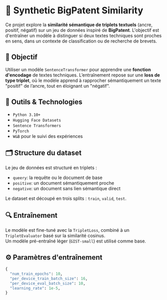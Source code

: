 # 🧠 Synthetic BigPatent Similarity

Ce projet explore la **similarité sémantique de triplets textuels** (ancre, positif, négatif) sur un jeu de données inspiré de **BigPatent**. L'objectif est d'entraîner un modèle à distinguer si deux textes techniques sont proches en sens, dans un contexte de classification ou de recherche de brevets.

## 📌 Objectif

Utiliser un modèle `SentenceTransformer` pour apprendre une **fonction d'encodage** de textes techniques. L’entraînement repose sur une **loss de type triplet**, où le modèle apprend à rapprocher sémantiquement un texte "positif" de l’ancre, tout en éloignant un "négatif".

## 🧰 Outils & Technologies

- `Python 3.10+`
- `Hugging Face Datasets`
- `Sentence Transformers`
- `PyTorch`
- `W&B` pour le suivi des expériences

## 🗂 Structure du dataset

Le jeu de données est structuré en triplets :
- `queery`: la requête ou le document de base
- `positive`: un document sémantiquement proche
- `negative`: un document sans lien sémantique direct

Le dataset est découpé en trois splits : `train`, `valid`, `test`.

## 🔍 Entraînement

Le modèle est fine-tuné avec la `TripletLoss`, combiné à un `TripletEvaluator` basé sur la similarité cosinus.  
Un modèle pré-entraîné léger (`GIST-small`) est utilisé comme base.

## ⚙️ Paramètres d'entraînement

```python
{
  "num_train_epochs": 10,
  "per_device_train_batch_size": 16,
  "per_device_eval_batch_size": 10,
  "learning_rate": 1e-5,
}
